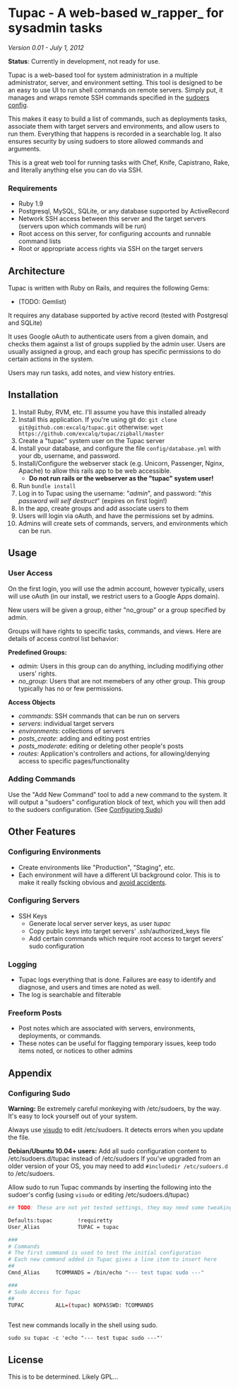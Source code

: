 # Tupac - A web-based w_rapper_ for sysadmin tasks

_Version 0.01 - July 1, 2012_

**Status**: Currently in development, not ready for use.


Tupac is a web-based tool for system administration in a multiple administrator, server, and environment setting.
This tool is designed to be an easy to use UI to run shell commands on remote servers. Simply put, it manages and wraps 
remote SSH commands specified in the [sudoers config](https://help.ubuntu.com/community/Sudoers).

This makes it easy to build a list of commands, such as deployments tasks, associate them with target servers
and environments, and allow users to run them. Everything that happens is recorded in a searchable log. 
It also ensures security by using sudoers to store allowed commands and arguments.

This is a great web tool for running tasks with Chef, Knife, Capistrano, Rake, and literally anything else you can do via SSH.

### Requirements

* Ruby 1.9
* Postgresql, MySQL, SQLite, or any database supported by ActiveRecord
* Network SSH access between this server and the target servers (servers upon which commands will be run)
* Root access on this server, for configuring accounts and runnable command lists
* Root or appropriate access rights via SSH on the target servers

## Architecture

Tupac is written with Ruby on Rails, and requires the following Gems:
  * (TODO: Gemlist)

It requires any database supported by active record (tested with Postgresql and SQLite)

It uses Google oAuth to authenticate users from a given domain, and checks them against a list of groups supplied by the admin user.
Users are usually assigned a group, and each group has specific permissions to do certain actions in the system.

Users may run tasks, add notes, and view history entries.

## Installation

  1. Install Ruby, RVM, etc. I'll assume you have this installed already
  2. Install this application. If you're using git do:
     `git clone git@github.com:excalq/tupac.git`
     otherwise:
     `wget https://github.com/excalq/tupac/zipball/master`
  3. Create a "tupac" system user on the Tupac server
  4. Install your database, and configure the file `config/database.yml` with your db, username, and password.
  5. Install/Configure the webserver stack (e.g. Unicorn, Passenger, Nginx, Apache) to allow this rails app to be web accessible. 
     * **Do not run rails or the webserver as the "tupac" system user!**
  6. Run `bundle install`
  7. Log in to Tupac using the username: "_admin_", and password: "_this password will self destruct_" (expires on first login!)
  8. In the app, create groups and add associate users to them
  9. Users will login via oAuth, and have the permissions set by admins.
  10. Admins will create sets of commands, servers, and environments which can be run.


## Usage

### User Access

On the first login, you will use the admin account, however typically, users will use oAuth (in our install, we restrict users to a Google Apps domain).

New users will be given a group, either "no_group" or a group specified by admin.

Groups will have rights to specific tasks, commands, and views. Here are details of access control list behavior:

**Predefined Groups:**
  * _admin_: Users in this group can do anything, including modifiying other users' rights.
  * _no_group_: Users that are not memebers of any other group. This group typically has no or few permissions.

**Access Objects**
  * _commands_: SSH commands that can be run on servers
  * _servers_: individual target servers
  * _environments_: collections of servers
  * _posts_create_: adding and editing post entries
  * _posts_moderate_: editing or deleting other people's posts
  * _routes_: Application's controllers and actions, for allowing/denying access to specific pages/functionality


### Adding Commands

  Use the "Add New Command" tool to add a new command to the system.
  It will output a "sudoers" configuration block of text, which you will then add to the sudoers configuration. (See [Configuring Sudo](#config-sudo))


## Other Features

### Configuring Environments
  * Create environments like "Production", "Staging", etc.
  * Each environment will have a different UI background color. This is to make it really fscking obvious and [avoid accidents](https://github.com/blog/744-today-s-outage).


### Configuring Servers
  * SSH Keys
    * Generate local server server keys, as user _tupac_
    * Copy public keys into target servers' .ssh/authorized_keys file
    * Add certain commands which require root access to target severs' sudo configuration

### Logging
  * Tupac logs everything that is done. Failures are easy to identify and diagnose, and users and times are noted as well.
  * The log is searchable and filterable

### Freeform Posts
  * Post notes which are associated with servers, environments, deployments, or commands.
  * These notes can be useful for flagging temporary issues, keep todo items noted, or notices to other admins


## Appendix

### <a name="config-sudo"></a>Configuring Sudo
  **Warning:** Be extremely careful monkeying with /etc/sudoers, by the way. It's easy to lock yourself out of your system.

  Always use [visudo](http://www.gratisoft.us/sudo/visudo.man.html) to edit /etc/sudoers. It detects errors when you update the file.


  **Debian/Ubuntu 10.04+ users:** Add all sudo configuration content to /etc/sudoers.d/tupac instead of /etc/sudoers
  If you've upgraded from an older version of your OS, you may need to add `#includedir /etc/sudoers.d` to /etc/sudoers.


  Allow sudo to run Tupac commands by inserting the following into the sudoer's config (using `visudo` or editing /etc/sudoers.d/tupac)


```bash
## TODO: These are not yet tested settings, they may need some tweaking

Defaults:tupac        !requiretty
User_Alias            TUPAC = tupac

###
# Commands
# The first command is used to test the initial configuration
# Each new command added in Tupac gives a line item to insert here
##
Cmnd_Alias     TCOMMANDS = /bin/echo "--- test tupac sudo ---"

###
# Sudo Access for Tupac
##
TUPAC          ALL=(tupac) NOPASSWD: TCOMMANDS
  
```

Test new commands locally in the shell using sudo.

`sudo su tupac -c 'echo "--- test tupac sudo ---"'`


## License
  This is to be determined. Likely GPL...

